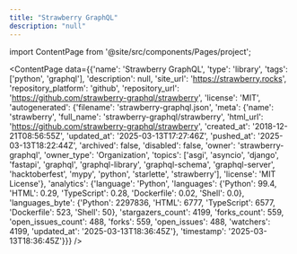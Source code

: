 ```yaml
---
title: "Strawberry GraphQL"
description: "null"
---
```

import ContentPage from '@site/src/components/Pages/project';

<ContentPage
    data={{'name': 'Strawberry GraphQL', 'type': 'library', 'tags': ['python', 'graphql'], 'description': null, 'site_url': 'https://strawberry.rocks', 'repository_platform': 'github', 'repository_url': 'https://github.com/strawberry-graphql/strawberry', 'license': 'MIT', 'autogenerated': {'filename': 'strawberry-graphql.json', 'meta': {'name': 'strawberry', 'full_name': 'strawberry-graphql/strawberry', 'html_url': 'https://github.com/strawberry-graphql/strawberry', 'created_at': '2018-12-21T08:56:55Z', 'updated_at': '2025-03-13T17:27:46Z', 'pushed_at': '2025-03-13T18:22:44Z', 'archived': false, 'disabled': false, 'owner': 'strawberry-graphql', 'owner_type': 'Organization', 'topics': ['asgi', 'asyncio', 'django', 'fastapi', 'graphql', 'graphql-library', 'graphql-schema', 'graphql-server', 'hacktoberfest', 'mypy', 'python', 'starlette', 'strawberry'], 'license': 'MIT License'}, 'analytics': {'language': 'Python', 'languages': {'Python': 99.4, 'HTML': 0.29, 'TypeScript': 0.28, 'Dockerfile': 0.02, 'Shell': 0.0}, 'languages_byte': {'Python': 2297836, 'HTML': 6777, 'TypeScript': 6577, 'Dockerfile': 523, 'Shell': 50}, 'stargazers_count': 4199, 'forks_count': 559, 'open_issues_count': 488, 'forks': 559, 'open_issues': 488, 'watchers': 4199, 'updated_at': '2025-03-13T18:36:45Z'}, 'timestamp': '2025-03-13T18:36:45Z'}}}
/>
